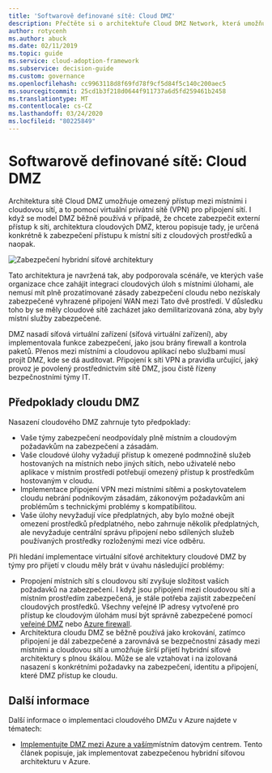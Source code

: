 ```yaml
---
title: 'Softwarově definované sítě: Cloud DMZ'
description: Přečtěte si o architektuře Cloud DMZ Network, která umožňuje omezený přístup mezi místními a cloudovou sítí pomocí sítě VPN.
author: rotycenh
ms.author: abuck
ms.date: 02/11/2019
ms.topic: guide
ms.service: cloud-adoption-framework
ms.subservice: decision-guide
ms.custom: governance
ms.openlocfilehash: cc9963118d8f69fd78f9cf5d84f5c140c200aec5
ms.sourcegitcommit: 25cd1b3f218d0644f911737a6d5fd259461b2458
ms.translationtype: MT
ms.contentlocale: cs-CZ
ms.lasthandoff: 03/24/2020
ms.locfileid: "80225849"
---
```

# <a name="software-defined-networking-cloud-dmz"></a>Softwarově definované sítě: Cloud DMZ

Architektura sítě Cloud DMZ umožňuje omezený přístup mezi místními i cloudovou sítí, a to pomocí virtuální privátní sítě (VPN) pro připojení sítí. I když se model DMZ běžně používá v případě, že chcete zabezpečit externí přístup k síti, architektura cloudových DMZ, kterou popisuje tady, je určená konkrétně k zabezpečení přístupu k místní síti z cloudových prostředků a naopak.

![Zabezpečení hybridní síťové architektury](https://docs.microsoft.com/azure/architecture/reference-architectures/dmz/images/dmz-private.png)

Tato architektura je navržená tak, aby podporovala scénáře, ve kterých vaše organizace chce zahájit integraci cloudových úloh s místními úlohami, ale nemusí mít plně prozatímované zásady zabezpečení cloudu nebo nezískaly zabezpečené vyhrazené připojení WAN mezi Tato dvě prostředí. V důsledku toho by se měly cloudové sítě zacházet jako demilitarizovaná zóna, aby byly místní služby zabezpečené.

DMZ nasadí síťová virtuální zařízení (síťová virtuální zařízení), aby implementovala funkce zabezpečení, jako jsou brány firewall a kontrola paketů. Přenos mezi místními a cloudovou aplikací nebo službami musí projít DMZ, kde se dá auditovat. Připojení k síti VPN a pravidla určující, jaký provoz je povolený prostřednictvím sítě DMZ, jsou čistě řízeny bezpečnostními týmy IT.

## <a name="cloud-dmz-assumptions"></a>Předpoklady cloudu DMZ

Nasazení cloudového DMZ zahrnuje tyto předpoklady:

- Vaše týmy zabezpečení neodpovídaly plně místním a cloudovým požadavkům na zabezpečení a zásadám.
- Vaše cloudové úlohy vyžadují přístup k omezené podmnožině služeb hostovaných na místních nebo jiných sítích, nebo uživatelé nebo aplikace v místním prostředí potřebují omezený přístup k prostředkům hostovaným v cloudu.
- Implementace připojení VPN mezi místními sítěmi a poskytovatelem cloudu nebrání podnikovým zásadám, zákonovým požadavkům ani problémům s technickými problémy s kompatibilitou.
- Vaše úlohy nevyžadují více předplatných, aby bylo možné obejít omezení prostředků předplatného, nebo zahrnuje několik předplatných, ale nevyžaduje centrální správu připojení nebo sdílených služeb používaných prostředky rozloženými mezi více odběru.

Při hledání implementace virtuální síťové architektury cloudové DMZ by týmy pro přijetí v cloudu měly brát v úvahu následující problémy:

- Propojení místních sítí s cloudovou sítí zvyšuje složitost vašich požadavků na zabezpečení. I když jsou připojení mezi cloudovou sítí a místním prostředím zabezpečená, je stále potřeba zajistit zabezpečení cloudových prostředků. Všechny veřejné IP adresy vytvořené pro přístup ke cloudovým úlohám musí být správně zabezpečené pomocí [veřejné DMZ](https://docs.microsoft.com/azure/architecture/reference-architectures/dmz/secure-vnet-dmz?toc=https://docs.microsoft.com/azure/cloud-adoption-framework/toc.json&bc=https://docs.microsoft.com/azure/cloud-adoption-framework/_bread/toc.json) nebo [Azure firewall](https://docs.microsoft.com/azure/firewall).
- Architektura cloudu DMZ se běžně používá jako krokování, zatímco připojení je dál zabezpečené a zarovnává se bezpečnostní zásady mezi místními a cloudovou sítí a umožňuje širší přijetí hybridní síťové architektury s plnou škálou. Může se ale vztahovat i na izolovaná nasazení s konkrétními požadavky na zabezpečení, identitu a připojení, které DMZ přístup ke cloudu.

## <a name="learn-more"></a>Další informace

Další informace o implementaci cloudového DMZu v Azure najdete v tématech:

- [Implementujte DMZ mezi Azure a vaším](https://docs.microsoft.com/azure/architecture/reference-architectures/dmz/secure-vnet-hybrid)místním datovým centrem. Tento článek popisuje, jak implementovat zabezpečenou hybridní síťovou architekturu v Azure.
